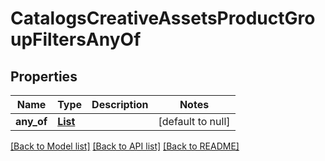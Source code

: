 # CatalogsCreativeAssetsProductGroupFiltersAnyOf
## Properties

| Name | Type | Description | Notes |
|------------ | ------------- | ------------- | -------------|
| **any\_of** | [**List**](CatalogsCreativeAssetsProductGroupFilterKeys.md) |  | [default to null] |

[[Back to Model list]](../README.md#documentation-for-models) [[Back to API list]](../README.md#documentation-for-api-endpoints) [[Back to README]](../README.md)

